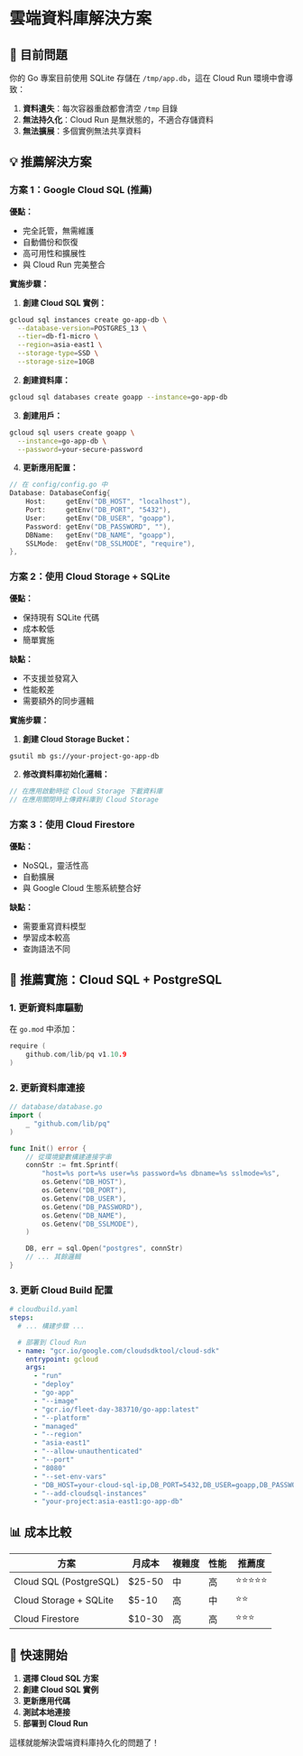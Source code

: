 # 雲端資料庫解決方案

## 🚨 目前問題

你的 Go 專案目前使用 SQLite 存儲在 `/tmp/app.db`，這在 Cloud Run 環境中會導致：

1. **資料遺失**：每次容器重啟都會清空 `/tmp` 目錄
2. **無法持久化**：Cloud Run 是無狀態的，不適合存儲資料
3. **無法擴展**：多個實例無法共享資料

## 💡 推薦解決方案

### 方案 1：Google Cloud SQL (推薦)

**優點：**

- 完全託管，無需維護
- 自動備份和恢復
- 高可用性和擴展性
- 與 Cloud Run 完美整合

**實施步驟：**

1. **創建 Cloud SQL 實例：**

```bash
gcloud sql instances create go-app-db \
  --database-version=POSTGRES_13 \
  --tier=db-f1-micro \
  --region=asia-east1 \
  --storage-type=SSD \
  --storage-size=10GB
```

2. **創建資料庫：**

```bash
gcloud sql databases create goapp --instance=go-app-db
```

3. **創建用戶：**

```bash
gcloud sql users create goapp \
  --instance=go-app-db \
  --password=your-secure-password
```

4. **更新應用配置：**

```go
// 在 config/config.go 中
Database: DatabaseConfig{
    Host:     getEnv("DB_HOST", "localhost"),
    Port:     getEnv("DB_PORT", "5432"),
    User:     getEnv("DB_USER", "goapp"),
    Password: getEnv("DB_PASSWORD", ""),
    DBName:   getEnv("DB_NAME", "goapp"),
    SSLMode:  getEnv("DB_SSLMODE", "require"),
},
```

### 方案 2：使用 Cloud Storage + SQLite

**優點：**

- 保持現有 SQLite 代碼
- 成本較低
- 簡單實施

**缺點：**

- 不支援並發寫入
- 性能較差
- 需要額外的同步邏輯

**實施步驟：**

1. **創建 Cloud Storage Bucket：**

```bash
gsutil mb gs://your-project-go-app-db
```

2. **修改資料庫初始化邏輯：**

```go
// 在應用啟動時從 Cloud Storage 下載資料庫
// 在應用關閉時上傳資料庫到 Cloud Storage
```

### 方案 3：使用 Cloud Firestore

**優點：**

- NoSQL，靈活性高
- 自動擴展
- 與 Google Cloud 生態系統整合好

**缺點：**

- 需要重寫資料模型
- 學習成本較高
- 查詢語法不同

## 🔧 推薦實施：Cloud SQL + PostgreSQL

### 1. 更新資料庫驅動

在 `go.mod` 中添加：

```go
require (
    github.com/lib/pq v1.10.9
)
```

### 2. 更新資料庫連接

```go
// database/database.go
import (
    _ "github.com/lib/pq"
)

func Init() error {
    // 從環境變數構建連接字串
    connStr := fmt.Sprintf(
        "host=%s port=%s user=%s password=%s dbname=%s sslmode=%s",
        os.Getenv("DB_HOST"),
        os.Getenv("DB_PORT"),
        os.Getenv("DB_USER"),
        os.Getenv("DB_PASSWORD"),
        os.Getenv("DB_NAME"),
        os.Getenv("DB_SSLMODE"),
    )

    DB, err = sql.Open("postgres", connStr)
    // ... 其餘邏輯
}
```

### 3. 更新 Cloud Build 配置

```yaml
# cloudbuild.yaml
steps:
  # ... 構建步驟 ...

  # 部署到 Cloud Run
  - name: "gcr.io/google.com/cloudsdktool/cloud-sdk"
    entrypoint: gcloud
    args:
      - "run"
      - "deploy"
      - "go-app"
      - "--image"
      - "gcr.io/fleet-day-383710/go-app:latest"
      - "--platform"
      - "managed"
      - "--region"
      - "asia-east1"
      - "--allow-unauthenticated"
      - "--port"
      - "8080"
      - "--set-env-vars"
      - "DB_HOST=your-cloud-sql-ip,DB_PORT=5432,DB_USER=goapp,DB_PASSWORD=your-password,DB_NAME=goapp,DB_SSLMODE=require"
      - "--add-cloudsql-instances"
      - "your-project:asia-east1:go-app-db"
```

## 📊 成本比較

| 方案                   | 月成本 | 複雜度 | 性能 | 推薦度     |
| ---------------------- | ------ | ------ | ---- | ---------- |
| Cloud SQL (PostgreSQL) | $25-50 | 中     | 高   | ⭐⭐⭐⭐⭐ |
| Cloud Storage + SQLite | $5-10  | 高     | 中   | ⭐⭐       |
| Cloud Firestore        | $10-30 | 高     | 高   | ⭐⭐⭐     |

## 🚀 快速開始

1. **選擇 Cloud SQL 方案**
2. **創建 Cloud SQL 實例**
3. **更新應用代碼**
4. **測試本地連接**
5. **部署到 Cloud Run**

這樣就能解決雲端資料庫持久化的問題了！
